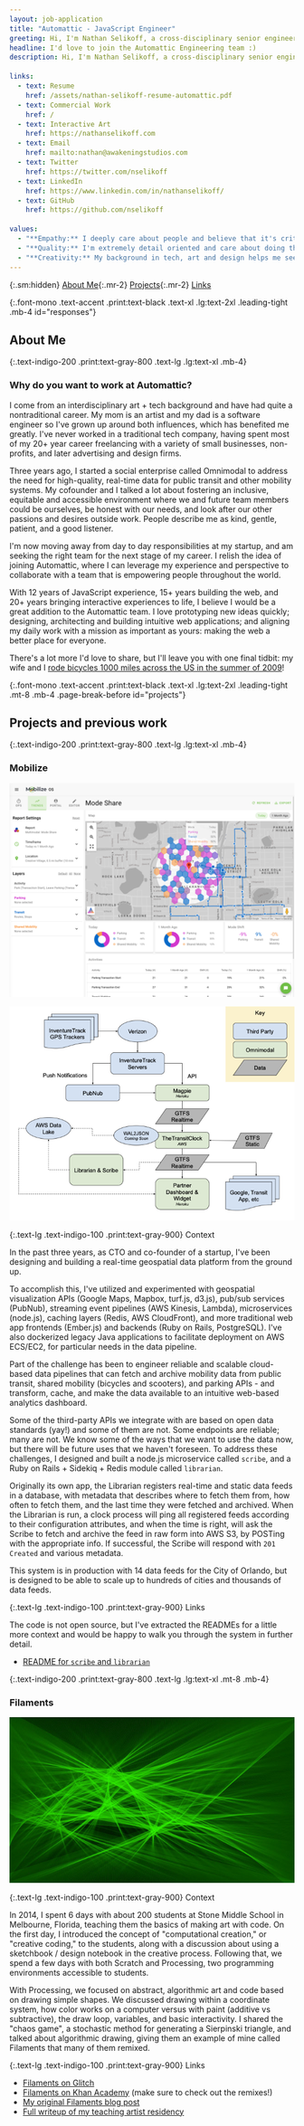 ```yaml
---
layout: job-application
title: "Automattic - JavaScript Engineer"
greeting: Hi, I'm Nathan Selikoff, a cross-disciplinary senior engineer!
headline: I'd love to join the Automattic Engineering team :)
description: Hi, I'm Nathan Selikoff, a cross-disciplinary senior engineer, and I'd love to join the Automattic Engineering team :)

links:
  - text: Resume
    href: /assets/nathan-selikoff-resume-automattic.pdf
  - text: Commercial Work
    href: /
  - text: Interactive Art
    href: https://nathanselikoff.com
  - text: Email
    href: mailto:nathan@awakeningstudios.com
  - text: Twitter
    href: https://twitter.com/nselikoff
  - text: LinkedIn
    href: https://www.linkedin.com/in/nathanselikoff/
  - text: GitHub
    href: https://github.com/nselikoff

values:
  - "**Empathy:** I deeply care about people and believe that it's critical to value all stakeholders in a company: employees, customers, owners, investors, the general public, and the earth itself."
  - "**Quality:** I'm extremely detail oriented and care about doing things the right way and leaving them better than when I started, balanced with pragmatism and an iterative philosophy of software and product development."
  - "**Creativity:** My background in tech, art and design helps me see the world a little bit differently and invite others to do the same."
---
```


{:.sm:hidden}
[About Me](#responses){:.mr-2}
[Projects](#projects){:.mr-2}
[Links](#links)

{:.font-mono .text-accent .print:text-black .text-xl .lg:text-2xl .leading-tight .mb-4 id="responses"}

## About Me

{:.text-indigo-200 .print:text-gray-800 .text-lg .lg:text-xl .mb-4}

### Why do you want to work at Automattic?

I come from an interdisciplinary art + tech background and have had quite a nontraditional career. My mom is an artist and my dad is a software engineer so I've grown up around both influences, which has benefited me greatly. I've never worked in a traditional tech company, having spent most of my 20+ year career freelancing with a variety of small businesses, non-profits, and later advertising and design firms.

Three years ago, I started a social enterprise called Omnimodal to address the need for high-quality, real-time data for public transit and other mobility systems. My cofounder and I talked a lot about fostering an inclusive, equitable and accessible environment where we and future team members could be ourselves, be honest with our needs, and look after our other passions and desires outside work. People describe me as kind, gentle, patient, and a good listener.

I'm now moving away from day to day responsibilities at my startup, and am seeking the right team for the next stage of my career. I relish the idea of joining Automattic, where I can leverage my experience and perspective to collaborate with a team that is empowering people throughout the world.

With 12 years of JavaScript experience, 15+ years building the web, and 20+ years bringing interactive experiences to life, I believe I would be a great addition to the Automattic team. I love prototyping new ideas quickly; designing, architecting and building intuitive web applications; and aligning my daily work with a mission as important as yours: making the web a better place for everyone.

There's a lot more I'd love to share, but I'll leave you with one final tidbit: my wife and I [rode bicycles 1000 miles across the US in the summer of 2009](https://www.youtube.com/watch?v=fKYUrGmXqIk)!

{:.font-mono .text-accent .print:text-black .text-xl .lg:text-2xl .leading-tight .mt-8 .mb-4 .page-break-before id="projects"}

## Projects and previous work

{:.text-indigo-200 .print:text-gray-800 .text-lg .lg:text-xl .mb-4}

### Mobilize

![Omnimodal Mobilize Analytics Dashboard](/assets/img/jobs/omnimodal-mobilize-geospatial-analytics-dashboard.png)

![Omnimodal Realtime Data Flow](/assets/img/jobs/omnimodal-realtime-data-flow-720w.png)

{:.text-lg .text-indigo-100 .print:text-gray-900}
Context

In the past three years, as CTO and co-founder of a startup, I've been designing and building a real-time geospatial data platform from the ground up.

To accomplish this, I've utilized and experimented with geospatial visualization APIs (Google Maps, Mapbox, turf.js, d3.js), pub/sub services (PubNub), streaming event pipelines (AWS Kinesis, Lambda), microservices (node.js), caching layers (Redis, AWS CloudFront), and more traditional web app frontends (Ember.js) and backends (Ruby on Rails, PostgreSQL). I've also dockerized legacy Java applications to facilitate deployment on AWS ECS/EC2, for particular needs in the data pipeline.

Part of the challenge has been to engineer reliable and scalable cloud-based data pipelines that can fetch and archive mobility data from public transit, shared mobility (bicycles and scooters), and parking APIs - and transform, cache, and make the data available to an intuitive web-based analytics dashboard.

Some of the third-party APIs we integrate with are based on open data standards (yay!) and some of them are not. Some endpoints are reliable; many are not. We know some of the ways that we want to use the data now, but there will be future uses that we haven't foreseen. To address these challenges, I designed and built a node.js microservice called `scribe`, and a Ruby on Rails + Sidekiq + Redis module called `librarian`.

Originally its own app, the Librarian registers real-time and static data feeds in a database, with metadata that describes where to fetch them from, how often to fetch them, and the last time they were fetched and archived. When the Librarian is run, a clock process will ping all registered feeds according to their configuration attributes, and when the time is right, will ask the Scribe to fetch and archive the feed in raw form into AWS S3, by POSTing with the appropriate info. If successful, the Scribe will respond with `201 Created` and various metadata.

This system is in production with 14 data feeds for the City of Orlando, but is designed to be able to scale up to hundreds of cities and thousands of data feeds.

{:.text-lg .text-indigo-100 .print:text-gray-900}
Links

The code is not open source, but I've extracted the READMEs for a little more context and would be happy to walk you through the system in further detail.

- [README for `scribe` and `librarian`](https://gist.github.com/nselikoff/77f00f055832d99543190fcaac6aa47c)

{:.text-indigo-200 .print:text-gray-800 .text-lg .lg:text-xl .mt-8 .mb-4}

### Filaments

![Filaments](/assets/img/jobs/filaments_0.jpg)

{:.text-lg .text-indigo-100 .print:text-gray-900}
Context

In 2014, I spent 6 days with about 200 students at Stone Middle School in Melbourne, Florida, teaching them the basics of making art with code. On the first day, I introduced the concept of "computational creation," or "creative coding," to the students, along with a discussion about using a sketchbook / design notebook in the creative process. Following that, we spend a few days with both Scratch and Processing, two programming environments accessible to students.

With Processing, we focused on abstract, algorithmic art and code based on drawing simple shapes. We discussed drawing within a coordinate system, how color works on a computer versus with paint (additive vs subtractive), the draw loop, variables, and basic interactivity. I shared the "chaos game", a stochastic method for generating a Sierpinski triangle, and talked about algorithmic drawing, giving them an example of mine called Filaments that many of them remixed.

{:.text-lg .text-indigo-100 .print:text-gray-900}
Links

- [Filaments on Glitch](https://filaments.glitch.me)
- [Filaments on Khan Academy](https://www.khanacademy.org/computer-programming/filaments/2396343163) (make sure to check out the remixes!)
- [My original Filaments blog post](https://nathanselikoff.com/698/code-sketches/filaments)
- [Full writeup of my teaching artist residency](https://nathanselikoff.com/2316/events/teaching-artist-residency-stone-middle-school)
